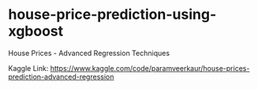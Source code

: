 # house-price-prediction-using-xgboost
House Prices - Advanced Regression Techniques


Kaggle Link: https://www.kaggle.com/code/paramveerkaur/house-prices-prediction-advanced-regression
